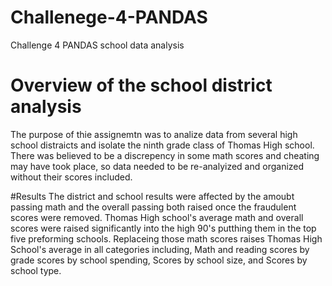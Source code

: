 # Challenege-4-PANDAS
Challenge 4 PANDAS school data analysis

# Overview of the school district analysis
The purpose of thie assignemtn was to analize data from several high school distraicts and isolate the ninth grade class of Thomas High school. There was believed to be a discrepency in some math scores and cheating may have took place, so data needed to be re-analyized and organized without their scores included.

#Results
The district and school results were affected by the amoubt passing math and the overall passing both raised once the fraudulent scores were removed. 
Thomas High school's average math and overall scores were raised significantly into the high 90's putthing them in the top five preforming schools. 
Replaceing those math scores raises Thomas High School's average in all categories including, Math and reading scores by grade scores by school spending, Scores by school size, and Scores by school type. 

